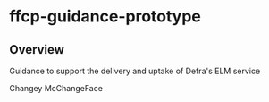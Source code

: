 # ffcp-guidance-prototype

## Overview
Guidance to support the delivery and uptake of Defra's ELM service

Changey McChangeFace

